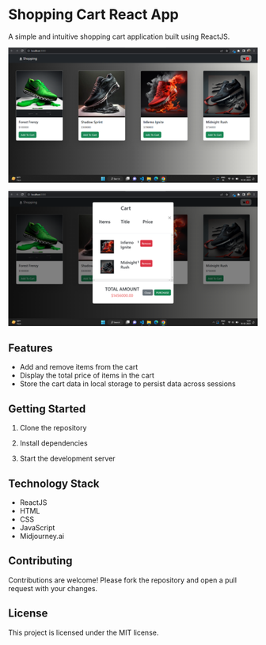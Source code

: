# Shopping Cart React App

A simple and intuitive shopping cart application built using ReactJS.

![Shopping Cart](./src/Components/Products/Screenshot_20230210_132728.png)

![Shopping Cart](./src/Components/Products/Screenshot_20230210_134203.png)
## Features
- Add and remove items from the cart
- Display the total price of items in the cart
- Store the cart data in local storage to persist data across sessions

## Getting Started
1. Clone the repository

2. Install dependencies

3. Start the development server


## Technology Stack
- ReactJS
- HTML
- CSS
- JavaScript
- Midjourney.ai

## Contributing
Contributions are welcome! Please fork the repository and open a pull request with your changes.

## License
This project is licensed under the MIT license.
